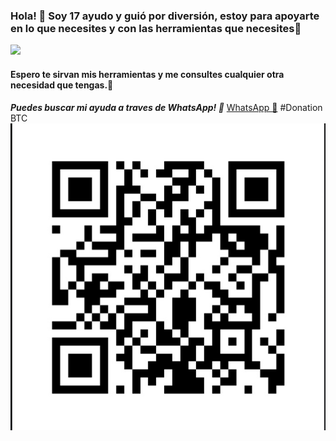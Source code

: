 ### Hola! 🦾 Soy 17 ayudo y guió por diversión, estoy para apoyarte en lo que necesites y con las herramientas que necesites👻
![](https://github.com/Zeventeen-17/Zeventeen-17/blob/main/17kz.gif)
#### Espero te sirvan mis herramientas y me consultes cualquier otra necesidad que tengas.💭 
***Puedes buscar mi ayuda a traves de WhatsApp! 🌚***
[WhatsApp 🦾](http://wa.me/+56942497279)
#Donation BTC
![BTC](https://github.com/Zeventeen-17/Zeventeen-17/blob/main/Screenshot_20210221_182629.jpg) 
